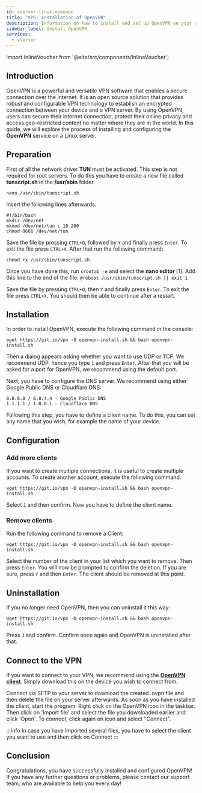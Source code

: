 ```yaml
---
id: vserver-linux-openvpn
title: "VPS: Installation of OpenVPN"
description: Information on how to install and set up OpenVPN on your server from ZAP-Hosting - ZAP-Hosting.com documentation
sidebar_label: Install OpenVPN
services:
  - vserver
---
```


import InlineVoucher from '@site/src/components/InlineVoucher';

## Introduction

OpenVPN is a powerful and versatile VPN software that enables a secure connection over the Internet. It is an open source solution that provides robust and configurable VPN technology to establish an encrypted connection between your device and a VPN server. By using OpenVPN, users can secure their internet connection, protect their online privacy and access geo-restricted content no matter where they are in the world. In this guide, we will explore the process of installing and configuring the **OpenVPN** service on a Linux server.

<InlineVoucher />

## Preparation

First of all the network driver **TUN** must be activated. This step is not required for root servers.
To do this you have to create a new file called **tunscript.sh** in the **/usr/sbin** folder. 

```
nano /usr/sbin/tunscript.sh 
```

Insert the following lines afterwards:
```
#!/bin/bash
mkdir /dev/net
mknod /dev/net/tun c 10 200
chmod 0666 /dev/net/tun
```

Save the file by pressing `CTRL+O`, followed by `Y` and finally press `Enter`. To exit the file press `CTRL+X`. After that run the following command: 

```
chmod +x /usr/sbin/tunscript.sh
```

Once you have done this, run ``crontab -e`` and select the **nano editor** [1]. Add this line to the end of the file:
``` @reboot /usr/sbin/tunscript.sh || exit 1 ```

Save the file by pressing `CTRL+O`, then `Y` and finally press `Enter`. To exit the file press `CTRL+X`. You should then be able to continue after a restart.

## Installation

In order to install OpenVPN, execute the following command in the console: 
```
wget https://git.io/vpn -O openvpn-install.sh && bash openvpn-install.sh
```

Then a dialog appears asking whether you want to use UDP or TCP. We recommend UDP, hence you type `1` and press `Enter`. After that you will be asked for a port for OpenVPN, we recommend using the default port.

Next, you have to configure the DNS server. We recommend using either Google Public DNS or Cloudflare DNS:
```
8.8.8.8 / 8.8.4.4 - Google Public DNS
1.1.1.1 / 1.0.0.1 - Cloudflare DNS
```

Following this step, you have to define a client name. To do this, you can set any name that you wish, for example the name of your device.

## Configuration

### Add more clients

If you want to create multiple connections, it is useful to create multiple accounts. To create another account, execute the following command: 
```
wget https://git.io/vpn -O openvpn-install.sh && bash openvpn-install.sh
```

Select `1` and then confirm. Now you have to define the client name. 

### Remove clients
Run the following command to remove a Client:
```
wget https://git.io/vpn -O openvpn-install.sh && bash openvpn-install.sh
```

Select the number of the client in your list which you want to remove. Then press `Enter`. You will now be prompted to confirm the deletion. If you are sure, press `Y` and then `Enter`.
The client should be removed at this point. 

## Uninstallation

If you no longer need OpenVPN, then you can uninstall it this way:
```
wget https://git.io/vpn -O openvpn-install.sh && bash openvpn-install.sh
```
Press `3` and confirm. Confirm once again and OpenVPN is uninstalled after that.

## Connect to the VPN
If you want to connect to your VPN, we recommend using the **[OpenVPN client](https://openvpn.net/community-downloads/)**. Simply download this on the device you wish to connect from.

Connect via SFTP to your server to download the created .ovpn file and then delete the file on your server afterwards. As soon as you have installed the client, start the program. Right click on the OpenVPN icon in the taskbar. Then click on 'Import file' and select the file you downloaded earlier and click 'Open'. To connect, click again on icon and select "Connect".

:::info
In case you have imported several files, you have to select the client you want to use and then click on Connect
:::


## Conclusion

Congratulations, you have successfully installed and configured OpenVPN! If you have any further questions or problems, please contact our support team, who are available to help you every day! 

<InlineVoucher />
